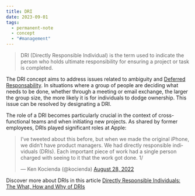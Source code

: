 ```yaml
---
title: DRI
date: 2023-09-01
tags:
  - permanent-note
  - concept
  - "#management"
---
```


> DRI (Directly Responsible Individual) is the term used to indicate the person who holds ultimate responsibility for ensuring a project or task is completed.

The DRI concept aims to address issues related to ambiguity and [Deferred Responsability](notes/Deferred%20Responsability.md). In situations where a group of people are deciding what needs to be done, whether through a meeting or email exchange, the larger the group size, the more likely it is for individuals to dodge ownership. This issue can be resolved by designating a DRI.

The role of a DRI becomes particularly crucial in the context of cross-functional teams and when initiating new projects. As shared by former employees, DRIs played significant roles at Apple:

<blockquote class="twitter-tweet"><p lang="en" dir="ltr">I’ve tweeted about this before, but when we made the original iPhone, we didn’t have product managers. We had directly responsible individuals (DRIs). Each important piece of work had a single person charged with seeing to it that the work got done. 1/</p>&mdash; Ken Kocienda (@kocienda) <a href="https://twitter.com/kocienda/status/1563917075189358593?ref_src=twsrc%5Etfw">August 28, 2022</a></blockquote> <script async src="https://platform.twitter.com/widgets.js" charset="utf-8"></script>

Discover more about DRIs in this article [Directly Responsible Individuals: The What, How and Why of DRIs](literature-notes/Articles/Directly%20Responsible%20Individuals%20The%20What,%20How%20and%20Why%20of%20DRIs.md)







